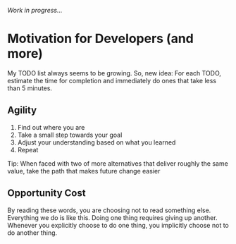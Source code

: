 _Work in progress..._

# Motivation for Developers (and more)

My TODO list always seems to be growing. So, new idea: For each TODO, estimate the time for completion and immediately do ones that take less than 5 minutes.


## Agility
1. Find out where you are
2. Take a small step towards your goal
3. Adjust your understanding based on what you learned
4. Repeat

Tip: When faced with two of more alternatives that deliver roughly the same value, take the path that makes future change easier



## Opportunity Cost
By reading these words, you are choosing not to read something else. Everything we do is like this. Doing one thing requires giving up another. Whenever you explicitly choose to do one thing, you implicitly choose not to do another thing.
